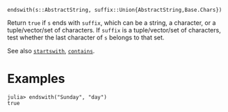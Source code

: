 ```
endswith(s::AbstractString, suffix::Union{AbstractString,Base.Chars})
```

Return `true` if `s` ends with `suffix`, which can be a string, a character, or a tuple/vector/set of characters. If `suffix` is a tuple/vector/set of characters, test whether the last character of `s` belongs to that set.

See also [`startswith`](@ref), [`contains`](@ref).

# Examples

```jldoctest
julia> endswith("Sunday", "day")
true
```
